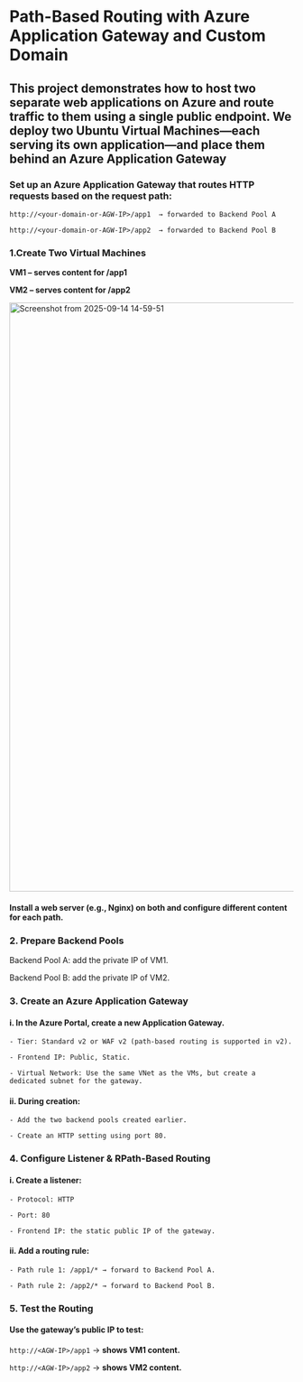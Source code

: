 # Path-Based Routing with Azure Application Gateway and Custom Domain


## This project demonstrates how to host two separate web applications on Azure and route traffic to them using a single public endpoint. We deploy two Ubuntu Virtual Machines—each serving its own application—and place them behind an Azure Application Gateway


### Set up an Azure Application Gateway that routes HTTP requests based on the request path:


`http://<your-domain-or-AGW-IP>/app1  → forwarded to Backend Pool A`

`http://<your-domain-or-AGW-IP>/app2  → forwarded to Backend Pool B`


### 1.Create Two Virtual Machines


**VM1 – serves content for /app1**


**VM2 – serves content for /app2**


<img width="1864" height="1044" alt="Screenshot from 2025-09-14 14-59-51" src="https://github.com/user-attachments/assets/c5bcbddf-e452-4d70-8beb-82f9fe4e8ddb" />


#### Install a web server (e.g., Nginx) on both and configure different content for each path.



### 2. Prepare Backend Pools


Backend Pool A: add the private IP of VM1.

Backend Pool B: add the private IP of VM2.


### 3. Create an Azure Application Gateway


#### i. In the Azure Portal, create a new Application Gateway.

    - Tier: Standard v2 or WAF v2 (path-based routing is supported in v2).

    - Frontend IP: Public, Static.

    - Virtual Network: Use the same VNet as the VMs, but create a dedicated subnet for the gateway.

#### ii. During creation:

    - Add the two backend pools created earlier.

    - Create an HTTP setting using port 80.


### 4. Configure Listener & RPath-Based Routing


#### i. Create a listener:

    - Protocol: HTTP

    - Port: 80
  
    - Frontend IP: the static public IP of the gateway.


#### ii. Add a routing rule:


    - Path rule 1: /app1/* → forward to Backend Pool A.

    - Path rule 2: /app2/* → forward to Backend Pool B.


### 5.  Test the Routing


#### Use the gateway’s public IP to test:

`http://<AGW-IP>/app1` → **shows VM1 content.**

`http://<AGW-IP>/app2` → **shows VM2 content.**


